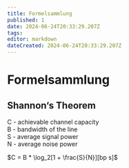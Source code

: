 ```yaml
---
title: Formelsammlung
published: 1
date: 2024-06-24T20:33:29.207Z
tags: 
editor: markdown
dateCreated: 2024-06-24T20:33:29.207Z
---
```


# Formelsammlung

## Shannon‘s Theorem

C - achievable channel capacity  
B - bandwidth of the line  
S - average signal power  
N - average noise power  

$C = B * \log_2[1 + \frac{S}{N}][bp s]$

##
